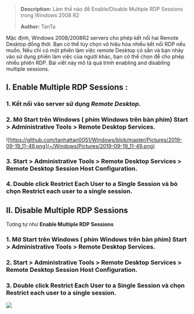 > **Description:**   Làm thế nào để Enable/Disable Multiple RDP Sessions trong Windows 2008 R2
>
> **Author:** TanTa<br />

Mặc định,  Windows 2008/2008R2 servers cho phép kết nối hai Remote Desktop đồng thời. Bạn có thể tùy chọn vô hiệu hóa nhiều kết nối RDP nếu muốn. Nếu chỉ có một phiên làm việc remote Desktop có sẵn và bạn nhảy vào sử dụng phiên làm việc của người khác, bạn có thể chọn để cho phép nhiều phiên RDP. Bài viết này mô tả quá trình enabling and disabling multiple sessions. 

## I. Enable Multiple RDP Sessions :
### 1. Kết nối vào server sử dụng ***Remote Desktop***.
### 2. Mở Start trên Windows ( phím Windows trên bàn phím)  **Start > Administrative Tools > Remote Desktop Services**.
![https://github.com/tanhattan0051/Windows/blob/master/Pictures/2019-09-19_11-49.png](~/Windows/Pictures/2019-09-19_11-49.png)

### 3. **Start > Administrative Tools > Remote Desktop Services > Remote Desktop Session Host Configuration**.
[](~/Windows/Pictures/2019-09-11-51.png)

### 4. Double click **Restrict Each User to a Single Session** và bỏ chọn **Restrict each user to a single session**.
[](~/Windows/Pictures/2019-09-11-54.png)

## II. Disable Multiple RDP Sessions
Tương tự như **Enable Multiple RDP Sessions** 
### 1. Mở Start trên Windows ( phím Windows trên bàn phím)  **Start > Administrative Tools > Remote Desktop Services**.
### 2. **Start > Administrative Tools > Remote Desktop Services > Remote Desktop Session Host Configuration**.
### 3. Double click **Restrict Each User to a Single Session** và chọn **Restrict each user to a single session**.
![](~/Windows/Pictures/2019-09-19_11-55.png)
